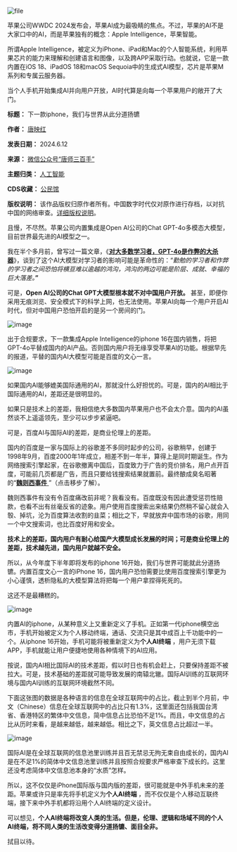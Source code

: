 ![file](https://chinadigitaltimes.net/chinese/files/2024/06/image-1718185263256.png)


苹果公司WWDC 2024发布会，苹果AI成为最吸睛的焦点。不过，苹果的AI不是大家口中的AI，而是苹果独有的概念：Apple Intelligence，苹果智能。


所谓Apple Intelligence，被定义为iPhone、iPad和Mac的个人智能系统，利用苹果芯片的能力来理解和创建语言和图像，以及跨APP采取行动。也就说，它是一款内置在iOS 18、iPadOS 18和macOS Sequoia中的生成式AI模型，芯片是苹果M系列和专属云服务器。


当个人手机开始集成AI并向用户开放，AI时代算是向每一个苹果用户的敞开了大门。




**标题：** 下一款iphone，我们与世界从此分道扬镳  

**作者：** [唐映红](https://chinadigitaltimes.net/space/唐师三百手)  

**发表日期：** 2024.6.12  

**来源：** [微信公众号“唐师三百手”](https://mp.weixin.qq.com/s/ExCfudPpJkImmGeO0Iuh4A)  

**主题归类：** [人工智能](https://chinadigitaltimes.net/space/人工智能)  

**CDS收藏：** [公民馆](https://chinadigitaltimes.net/space/%E5%85%AC%E6%B0%91%E9%A6%86)  

**版权说明：** 该作品版权归原作者所有。中国数字时代仅对原作进行存档，以对抗中国的网络审查。[详细版权说明](https://chinadigitaltimes.net/chinese/copyright)。


且慢，不尽然。苹果公司内置集成是Open AI公司的Chat GPT-4o多模态大模型，目前世界最先进的AI模型之一。


我在半个多月前，曾写过一篇文章，《[**对大多数学习者，GPT-4o是作弊的大杀器**](http://mp.weixin.qq.com/s?__biz=MzUyNTQ0NjE1NA==\&mid=2247487123\&idx=1\&sn=819988be3c85788ff30b0ce48b74ac5c\&chksm=fa1cb3f6cd6b3ae074db5e890b9a9982b08ee23f47f937cc432d54de28cedaa3f5578857869e\&scene=21#wechat_redirect)》，谈到了这个AI大模型对学习者的影响可能是革命性的：“*勤勉的学习者和作弊的学习者之间恐怕将横亘难以逾越的鸿沟，鸿沟的两边可能是阶层、成就、幸福的巨大落差。***”** 


可是，**Open AI公司的Chat GPT大模型根本就不对中国用户开放。** 甚至，即便你采用无痕浏览、安全模式下的科学上网，也无法使用。苹果AI向每一个用户开启AI时代，但对中国用户恐怕开启的是另一个房间的门。‍‍‍‍‍


![image](https://chinadigitaltimes.net/chinese/files/2024/06/post-708869-66696e5e71106.png)


出于合规要求，下一款集成Apple Intelligence的iphone 16在国内销售，将把GPT-4o平替成国内的AI产品。否则国内用户将无缘享受苹果AI的功能。根据早先的报道，平替的国内AI大模型可能是百度的文心一言。


![image](https://chinadigitaltimes.net/chinese/files/2024/06/post-708869-66696e5e7b62d.)


如果国内AI能够媲美国际通用的AI，那就没什么好担忧的。可是，国内的AI相比于国际通用的AI，差距还是很明显的。


如果只是技术上的差距，我相信绝大多数国内苹果用户也不会太介意。国内的AI虽然谈不上遥遥领先，至少可以步步紧逼吧。‍‍


可是，百度AI与国际AI的差距，是商业伦理上的差距。‍‍‍‍‍‍‍


国内的百度是一家与国际上的谷歌差不多同时起步的公司，谷歌稍早，创建于1998年9月，百度2000年1年成立，相差不到一年半，算得上是同时期诞生。作为网络搜索引擎起家，在谷歌撤离中国后，百度致力于广告的竞价排名，用户点开百度，可能前几页都是广告，而且只要给钱搜索结果就置前。最终酿成臭名昭著的“[**魏则西事件** ](http://mp.weixin.qq.com/s?__biz=MzI2NzE3NDg5Mg==\&mid=2650716728\&idx=1\&sn=2b925a0c7299a3ec045bf9a8e8949b22\&chksm=f288ccbbc5ff45ad1c7276b4f66021346884de5349482c1ee86bcfa168bf8181828a2388559b\&scene=21#wechat_redirect)”（点击移步了解）。‍‍‍‍


魏则西事件有没有令百度痛改前非呢？我看没有。百度既没有因此遭受惩罚性赔款，也看不出有丝毫反省的迹象。用户使用百度搜索出来结果仍然稍不留心就会入彀、掉坑，沦为百度算法收割的韭菜；相比之下，早就放弃中国市场的谷歌，用同一个中文搜索词，也比百度好用和安全。‍‍‍‍‍‍‍‍‍‍‍‍‍‍‍‍‍‍‍


**技术上的差距，国内用户有耐心给国产大模型成长发展的时间；可是商业伦理上的差距，技术越先进，国内用户就越不安全。** ‍‍‍‍‍‍‍‍‍‍‍‍‍‍‍‍‍‍‍‍‍‍‍‍‍‍‍‍‍‍‍‍‍‍


所以，从今年度下半年即将发布的iphone 16开始，我们与世界可能就此分道扬镳。内置百度文心一言的iPhone 16，国内用户恐怕需要比使用百度搜索引擎更为小心谨慎，透析隐私的大模型算法将把每一个用户拿捏得死死的。‍‍‍‍‍‍‍‍‍‍‍‍‍‍‍‍‍‍‍‍‍‍‍‍‍‍‍‍‍‍‍‍‍‍‍‍‍‍‍‍‍‍‍‍‍‍‍‍‍‍‍‍


这还不是最糟糕的。‍‍‍


![image](https://chinadigitaltimes.net/chinese/files/2024/06/post-708869-66696e5e84461.)


内置AI的iphone，从某种意义上又重新定义了手机。正如第一代iphone横空出市，手机开始被定义为个人移动终端，通话、交流只是其中成百上千功能中的一个。从iphone 16开始，手机可能将被重新定义为**个人AI终端** ，用户无须下载APP，手机就能让用户便捷地使用各种情境下的AI应用。‍‍‍‍‍‍‍‍‍‍‍‍‍‍‍‍‍‍‍‍‍‍‍‍‍‍‍‍‍‍‍‍


按说，国内AI相比国际AI的技术差距，假以时日也有机会赶上，只要保持差距不被拉大。可是，技术基础的差距就可能导致发展的南辕北辙。国际AI训练的互联网环境与国内AI训练的互联网环境截然不同。‍‍‍‍‍‍‍‍‍‍‍‍‍‍‍‍‍‍‍‍‍‍‍


下面这张图的数据是各种语言的信息在全球互联网中的占比，截止到半个月前，中文（Chinese）信息在全球互联网中的占比只有1.3%，这里面还包括我国台湾省、香港特区的繁体中文信息，简中信息占比恐怕不足1%。而且，中文信息的占比从历时来看，是越来越低，越来越低。相比之下，英文信息占比超过一半。


![image](https://chinadigitaltimes.net/chinese/files/2024/06/post-708869-66696e5e8e1b5.png)


国际AI是在全球互联网的信息池里训练并且百无禁忌无拘无束自由成长的，国内AI是在不足1%的简体中文信息池里训练并且按照合规要求严格审查下成长的。这里还没考虑简体中文信息池本身的“水质”怎样。‍‍‍


所以，这不仅仅是iPhone国际版与国内版的差距，很可能就是中外手机未来的差距。苹果或许只是率先将手机定义为**个人AI终端** ，而不仅仅是个人移动互联终端，接下来中外手机都将沿用个人AI终端的定义设计。‍‍‍‍‍‍‍


可以想见，**个人AI终端将改变人类的生活。但是，伦理、逻辑和场域不同的个人AI终端，将不同人类的生活改变得分道扬镳、面目全非。** ‍‍‍‍


拭目以待。

